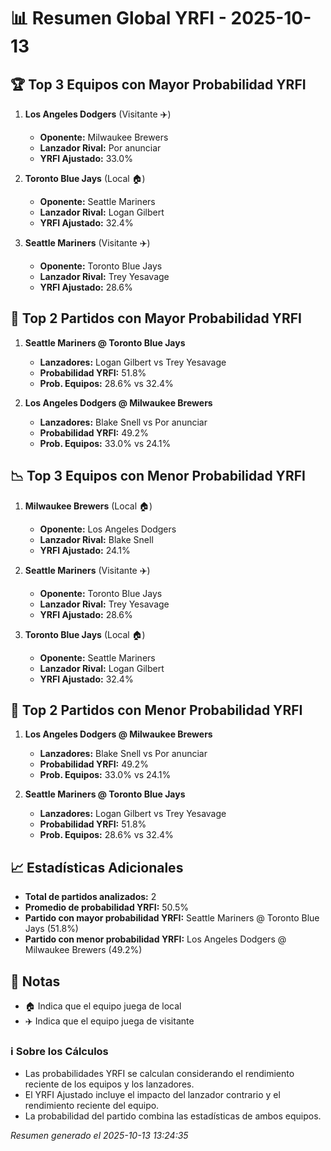 # 📊 Resumen Global YRFI - 2025-10-13

## 🏆 Top 3 Equipos con Mayor Probabilidad YRFI

1. **Los Angeles Dodgers** (Visitante ✈️)
   - **Oponente:** Milwaukee Brewers
   - **Lanzador Rival:** Por anunciar
   - **YRFI Ajustado:** 33.0%

2. **Toronto Blue Jays** (Local 🏠)
   - **Oponente:** Seattle Mariners
   - **Lanzador Rival:** Logan Gilbert
   - **YRFI Ajustado:** 32.4%

3. **Seattle Mariners** (Visitante ✈️)
   - **Oponente:** Toronto Blue Jays
   - **Lanzador Rival:** Trey Yesavage
   - **YRFI Ajustado:** 28.6%

## 🎯 Top 2 Partidos con Mayor Probabilidad YRFI

1. **Seattle Mariners @ Toronto Blue Jays**
   - **Lanzadores:** Logan Gilbert vs Trey Yesavage
   - **Probabilidad YRFI:** 51.8%
   - **Prob. Equipos:** 28.6% vs 32.4%

2. **Los Angeles Dodgers @ Milwaukee Brewers**
   - **Lanzadores:** Blake Snell vs Por anunciar
   - **Probabilidad YRFI:** 49.2%
   - **Prob. Equipos:** 33.0% vs 24.1%

## 📉 Top 3 Equipos con Menor Probabilidad YRFI

1. **Milwaukee Brewers** (Local 🏠)
   - **Oponente:** Los Angeles Dodgers
   - **Lanzador Rival:** Blake Snell
   - **YRFI Ajustado:** 24.1%

2. **Seattle Mariners** (Visitante ✈️)
   - **Oponente:** Toronto Blue Jays
   - **Lanzador Rival:** Trey Yesavage
   - **YRFI Ajustado:** 28.6%

3. **Toronto Blue Jays** (Local 🏠)
   - **Oponente:** Seattle Mariners
   - **Lanzador Rival:** Logan Gilbert
   - **YRFI Ajustado:** 32.4%

## 🛑 Top 2 Partidos con Menor Probabilidad YRFI

1. **Los Angeles Dodgers @ Milwaukee Brewers**
   - **Lanzadores:** Blake Snell vs Por anunciar
   - **Probabilidad YRFI:** 49.2%
   - **Prob. Equipos:** 33.0% vs 24.1%

2. **Seattle Mariners @ Toronto Blue Jays**
   - **Lanzadores:** Logan Gilbert vs Trey Yesavage
   - **Probabilidad YRFI:** 51.8%
   - **Prob. Equipos:** 28.6% vs 32.4%

## 📈 Estadísticas Adicionales

- **Total de partidos analizados:** 2
- **Promedio de probabilidad YRFI:** 50.5%
- **Partido con mayor probabilidad YRFI:** Seattle Mariners @ Toronto Blue Jays (51.8%)
- **Partido con menor probabilidad YRFI:** Los Angeles Dodgers @ Milwaukee Brewers (49.2%)

## 📝 Notas

- 🏠 Indica que el equipo juega de local
- ✈️ Indica que el equipo juega de visitante

### ℹ️ Sobre los Cálculos
- Las probabilidades YRFI se calculan considerando el rendimiento reciente de los equipos y los lanzadores.
- El YRFI Ajustado incluye el impacto del lanzador contrario y el rendimiento reciente del equipo.
- La probabilidad del partido combina las estadísticas de ambos equipos.

*Resumen generado el 2025-10-13 13:24:35*